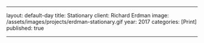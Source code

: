 ---

layout: default-day
title: Stationary
client: Richard Erdman
image: /assets/images/projects/erdman-stationary.gif
year: 2017
categories: [Print]
published: true

---